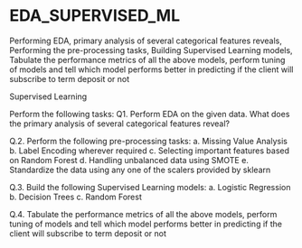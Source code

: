 # EDA_SUPERVISED_ML
Performing EDA, primary analysis of several categorical features reveals, Performing the pre-processing tasks, Building Supervised Learning models, Tabulate the performance metrics of all the above models, perform tuning of models and tell which model performs better in predicting if the client will subscribe to term deposit or not

Supervised Learning

Perform the following tasks:
Q1. Perform EDA on the given data. What does the primary analysis of several categorical features reveal? 

Q.2. Perform the following pre-processing tasks: 
a. Missing Value Analysis
b. Label Encoding wherever required
c. Selecting important features based on Random Forest
d. Handling unbalanced data using SMOTE
e. Standardize the data using any one of the scalers provided by sklearn

Q.3. Build the following Supervised Learning models:
	a. Logistic Regression
	b. Decision Trees
	c. Random Forest
 
Q.4. Tabulate the performance metrics of all the above models, perform tuning of models and tell which model performs better in predicting if the client will subscribe to term deposit or not 

